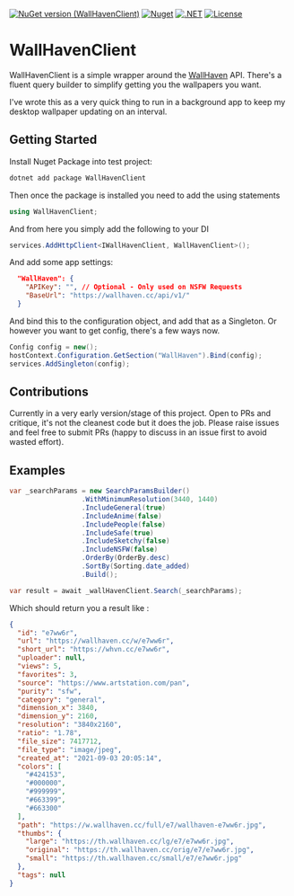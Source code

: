 [![NuGet version (WallHavenClient)](https://img.shields.io/nuget/v/WallHavenClient.svg?style=flat-square)](https://www.nuget.org/packages/WallHavenClient/)
[![Nuget](https://img.shields.io/nuget/dt/WallHavenClient?logo=nuget&style=flat-square)](https://www.nuget.org/packages/WallHavenClient/)
[![.NET](https://github.com/Bigtalljosh/WallHavenClient/actions/workflows/dotnet.yml/badge.svg)](https://github.com/Bigtalljosh/WallHavenClient/actions/workflows/dotnet.yml)
[![License](https://img.shields.io/badge/License-Apache%202.0-blue.svg)](https://github.com/Bigtalljosh/WallHavenClient/blob/main/LICENSE)

# WallHavenClient

WallHavenClient is a simple wrapper around the [WallHaven](https://wallhaven.cc/) API.
There's a fluent query builder to simplify getting you the wallpapers you want.

I've wrote this as a very quick thing to run in a background app to keep my desktop wallpaper updating on an interval.



## Getting Started

Install Nuget Package into test project:

```cmd
dotnet add package WallHavenClient
```

Then once the package is installed you need to add the using statements

```csharp
using WallHavenClient;
```

And from here you simply add the following to your DI

```csharp
services.AddHttpClient<IWallHavenClient, WallHavenClient>();
```

And add some app settings:

```json
  "WallHaven": {
    "APIKey": "", // Optional - Only used on NSFW Requests
    "BaseUrl": "https://wallhaven.cc/api/v1/"
  }
```

And bind this to the configuration object, and add that as a Singleton.
Or however you want to get config, there's a few ways now.

```csharp
Config config = new();
hostContext.Configuration.GetSection("WallHaven").Bind(config);
services.AddSingleton(config);
```

## Contributions

Currently in a very early version/stage of this project.
Open to PRs and critique, it's not the cleanest code but it does the job.
Please raise issues and feel free to submit PRs (happy to discuss in an issue first to avoid wasted effort).

## Examples

```csharp
var _searchParams = new SearchParamsBuilder()
                  .WithMinimumResolution(3440, 1440)
                  .IncludeGeneral(true)
                  .IncludeAnime(false)
                  .IncludePeople(false)
                  .IncludeSafe(true)
                  .IncludeSketchy(false)
                  .IncludeNSFW(false)
                  .OrderBy(OrderBy.desc)
                  .SortBy(Sorting.date_added)
                  .Build();

var result = await _wallHavenClient.Search(_searchParams);
```

Which should return you a result like :

```json
{
  "id": "e7ww6r",
  "url": "https://wallhaven.cc/w/e7ww6r",
  "short_url": "https://whvn.cc/e7ww6r",
  "uploader": null,
  "views": 5,
  "favorites": 3,
  "source": "https://www.artstation.com/pan",
  "purity": "sfw",
  "category": "general",
  "dimension_x": 3840,
  "dimension_y": 2160,
  "resolution": "3840x2160",
  "ratio": "1.78",
  "file_size": 7417712,
  "file_type": "image/jpeg",
  "created_at": "2021-09-03 20:05:14",
  "colors": [
    "#424153",
    "#000000",
    "#999999",
    "#663399",
    "#663300"
  ],
  "path": "https://w.wallhaven.cc/full/e7/wallhaven-e7ww6r.jpg",
  "thumbs": {
    "large": "https://th.wallhaven.cc/lg/e7/e7ww6r.jpg",
    "original": "https://th.wallhaven.cc/orig/e7/e7ww6r.jpg",
    "small": "https://th.wallhaven.cc/small/e7/e7ww6r.jpg"
  },
  "tags": null
}
```